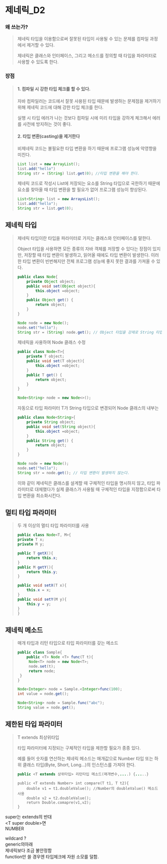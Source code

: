 # 제네릭\_D2

### 왜 쓰는가?

> 제네릭 타입을 이용함으로써 잘못된 타입이 사용될 수 있는 문제를 컴파일 과정에서 제거할 수 있다.
>
> 제네릭은 클래스와 인터페이스, 그리고 메소드를 정의할 때 타입을 파라미터로 사용할 수 있도록 한다.

### 장점

> #### 1. 컴파일 시 강한 타입 체크를 할 수 있다.
>
> 자바 컴파일러는 코드에서 잘못 사용된 타입 때문에 발생하는 문제점을 제거하기 위해 제네릭 코드에 대해 강한 타입 체크를 한다.
>
> 실행 시 타입 에러가 나는 것보다 컴파일 시에 미리 타입을 강하게 체크해서 에러를 사전에 방지하는 것이 좋다.
>
> #### 2. 타입 변환\(casting\)을 제거한다
>
> 비제네릭 코드는 불필요한 타입 변환을 하기 때문에 프로그램 성능에 악영향을 미친다.
>
> ```java
> List list = new ArrayList();
> list.add("hello")
> String str = (String) list.get(0); //타입 변환을 해야 한다.
> ```
>
> 제네릭 코드로 작성시 List에 저장되는 요소를 String 타입으로 국한하기 때문에 요소를 찾아올 때 타입 변환을 할 필요가 없어 프로그램 성능이 향상된다.
>
> ```java
> List<String> list = new ArraysList();
> list.add("hello");
> String str = list.get(0);
> ```

## 제네릭 타입

> 제네릭 타입이란 타입을 파라미터로 가지는 클래스와 인터페이스를 말한다.
>
> Object 타입을 사용하면 모든 종류의 자바 객체를 저장할 수 있다는 장점이 있지만, 저장할 때 타입 변환이 발생하고, 읽어올 때에도 타입 변환이 발생한다. 이러한 타입 변환이 빈번해지만 전체 프로그램 성능에 좋지 못한 결과를 가져올 수 있다.
>
> ```java
> public class Node{
>     private Object object;
>     public void set(Object object){
>         this.object =object;
>     }
>     public Object get() {
>         return object;
>     }
> }
> ```
>
> ```java
> Node node = new Node();
> node.set("hello");
> String str = (String) node.get(); // Object 타입을 강제로 String 타입으로 변환
> ```
>
> 제네릭을 사용하여 Node 클래스 수정
>
> ```java
> public class Node<T>{
>     private T object;
>     public void set(T object){
>         this.object =object;
>     }
>     public T get() {
>         return object;
>     }
> }
> ```
>
> ```java
> Node<String> node = new Node<>();
> ```
>
> 자동으로 타입 파라미터 T가 String 타입으로 변경되어 Node 클래스의 내부는
>
> ```java
> public class Node<String>{
>     private String object;
>     public void set(String object){
>         this.object =object;
>     }
>     public String get() {
>         return object;
>     }
> }
> ```
>
> ```java
> Node node = new Node();
> node.set("hello");
> String str = node.get(); // 타입 변환이 발생하지 않는다.
> ```
>
> 이와 같이 제네릭은 클래스를 설계할 때 구체적인 타입을 명시하지 않고, 타입 파라미터로 대체했다가 실제 클래스가 사용될 때 구체적인 타입을 지정함으로써 타입 변환을 최소화시킨다.

## 멀티 타입 파라미터

> 두 개 이상의 멀티 타입 파라미터를 사용
>
> ```java
> public class Node<T, M>{
> private T x;
> private M y;
>
> public T getX(){
>     return this.x;
> }
> public M getY(){
>     return this.y;
> }
>
> public void setX(T x){
>     this.x = x;
> }
> public void setY(M y){
>     this.y = y;
> }
> }
> ```

## 제네릭 메소드

> 매개 타입과 리턴 타입으로 타입 파라미터를 갖는 메소드
>
> ```java
> public class Sample{
>     public <T> Node <T> func(T t){
>      Node<T> node = new Node<T>;
>      node.set(t);
>      return node;
>  }
> }
> ```
>
> ```java
> Node<Integer> node = Sample.<Integer>func(100);
> int value = node.get();
>
> Node<String> node = Sample.func("abc");
> String value = node.get();
> ```

## 제한된 타입 파라미터

> T extends 최상위타입
>
> 타입 파라미터에 지정되는 구체적인 타입을 제한할 필요가 종종 있다.
>
> 예를 들어 숫자를 연산하는 제네릭 메소드는 매개값으로 Number 타입 또는 하위 클래스 타입\(Byte, Short, Long...\)의 인스턴스를 가져야 한다.
>
> ```java
> public <T extends 상위타입> 리턴타입 메소드(매개변수,....) {.....}
> ```
>
> ```text
> public <T extends Number> int compare(T t1, T t2){
>     double v1 = t1.doubleValue(); //Number의 doubleValue() 메소드 사용
>     double v2 = t2.doubleValue();
>     return Double.comapre(v1,v2);
> }
> ```

super는 extends의 반대  
&lt;T super double&gt;면  
NUMBER



wildcard ?  
generic의아래  
제네릭보다 조금 불안정함  
function만 쓸 경우엔 타입체크에 자원 소모를 덜함.

